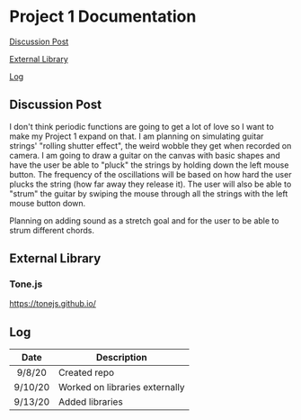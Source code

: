# Project 1 Documentation

[Discussion Post](#Discussion-Post)

[External Library](#External-Library)

[Log](#Log)

## Discussion Post
I don't think periodic functions are going to get a lot of love so I want to make my Project 1 expand on that. I am planning on simulating guitar strings' "rolling shutter effect", the weird wobble they get when recorded on camera. I am going to draw a guitar on the canvas with basic shapes and have the user be able to "pluck" the strings by holding down the left mouse button. The frequency of the oscillations will be based on how hard the user plucks the string (how far away they release it). The user will also be able to "strum" the guitar by swiping the mouse through all the strings with the left mouse button down.

Planning on adding sound as a stretch goal and for the user to be able to strum different chords.

## External Library
### Tone.js
https://tonejs.github.io/

## Log
|   Date   | Description                    |
|  :----:  | -----------                    |
|  9/8/20  | Created repo                   |
|  9/10/20 | Worked on libraries externally |
|  9/13/20 | Added libraries                |